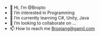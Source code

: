 - 👋 Hi, I’m @Bropto
- 👀 I’m interested in Programming
- 🌱 I’m currently learning C#, Unity, Java
- 💞️ I’m looking to collaborate on ...
- 📫 How to reach me Bropjang@gamil.com

<!---
Bropto/Bropto is a ✨ special ✨ repository because its `README.md` (this file) appears on your GitHub profile.
You can click the Preview link to take a look at your changes.
--->

